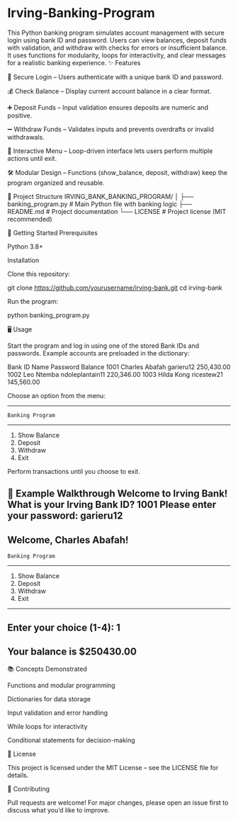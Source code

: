 # Irving-Banking-Program
This Python banking program simulates account management with secure login using bank ID and password. Users can view balances, deposit funds with validation, and withdraw with checks for errors or insufficient balance. It uses functions for modularity, loops for interactivity, and clear messages for a realistic banking experience.
✨ Features

🔑 Secure Login – Users authenticate with a unique bank ID and password.

💰 Check Balance – Display current account balance in a clear format.

➕ Deposit Funds – Input validation ensures deposits are numeric and positive.

➖ Withdraw Funds – Validates inputs and prevents overdrafts or invalid withdrawals.

🔄 Interactive Menu – Loop-driven interface lets users perform multiple actions until exit.

🛠️ Modular Design – Functions (show_balance, deposit, withdraw) keep the program organized and reusable.

📂 Project Structure
IRVING_BANK_BANKING_PROGRAM/
│
├── banking_program.py   # Main Python file with banking logic
├── README.md            # Project documentation
└── LICENSE              # Project license (MIT recommended)

🚀 Getting Started
Prerequisites

Python 3.8+

Installation

Clone this repository:

git clone https://github.com/yourusername/irving-bank.git
cd irving-bank


Run the program:

python banking_program.py

🖥️ Usage

Start the program and log in using one of the stored Bank IDs and passwords.
Example accounts are preloaded in the dictionary:

Bank ID	Name	Password	Balance
1001	Charles Abafah	garieru12	250,430.00
1002	Leo Ntemba	ndoleplantain11	220,346.00
1003	Hilda Kong	ricestew21	145,560.00

Choose an option from the menu:

----------------------------
    Banking Program    
----------------------------
1. Show Balance  
2. Deposit  
3. Withdraw  
4. Exit  


Perform transactions until you choose to exit.

📖 Example Walkthrough
Welcome to Irving Bank! What is your Irving Bank ID? 1001
Please enter your password: garieru12
----------------------------
Welcome, Charles Abafah!
----------------------------
    Banking Program
----------------------------
1. Show Balance
2. Deposit
3. Withdraw
4. Exit
----------------------------
Enter your choice (1-4): 1
----------------------------
Your balance is $250430.00
----------------------------

📚 Concepts Demonstrated

Functions and modular programming

Dictionaries for data storage

Input validation and error handling

While loops for interactivity

Conditional statements for decision-making

📜 License

This project is licensed under the MIT License – see the LICENSE
 file for details.

🤝 Contributing

Pull requests are welcome! For major changes, please open an issue first to discuss what you’d like to improve.
